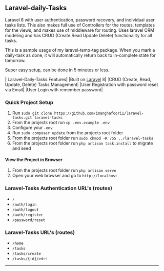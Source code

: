 ## Laravel-daily-Tasks

Laravel 8 with user authentication, password recovery, and individual user tasks lists. This also makes full use of Controllers for the routes, templates for the views, and makes use of middleware for routing.  Uses laravel ORM modeling and has CRUD (Create Read Update Delete) functionality for all tasks.

This is a sample usage of my laravel-temp-tag package. When you mark a daily-task as done, it will automatically return back to in-complete state for tomorrow.

Super easy setup, can be done in 5 minutes or less.

| Laravel-Daily-Tasks Features|
|Built on [Laravel](http://laravel.com/) 8|
|CRUD (Create, Read, Update, Delete) Tasks Management|
|User Registration with password reset via Email|
|User Login with remember password|

### Quick Project Setup
1. Run `sudo git clone https://github.com/imanghafoori1/laravel-tasks.git laravel-tasks`
2. From the projects root run `cp .env.example .env`
3. Configure your `.env`
4. Run `sudo composer update` from the projects root folder
5. From the projects root folder run `sudo chmod -R 755 ../laravel-tasks`
6. From the projects root folder run `php artisan task:install` to migrate and seed

#### View the Project in Browser
1. From the projects root folder run `php artisan serve`
2. Open your web browser and go to `http://localhost`


### Laravel-Tasks Authentication URL's (routes)
* ```/```
* ```/auth/login```
* ```/auth/logout```
* ```/auth/register```
* ```/password/reset```

### Laravel-Tasks URL's (routes)
* ```/home```
* ```/tasks```
* ```/tasks/create```
* ```/tasks/{id}/edit```

---
